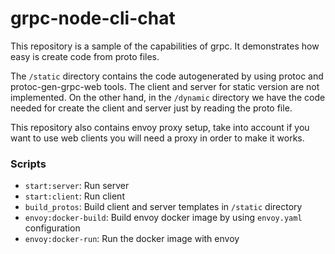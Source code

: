 # grpc-node-cli-chat

This repository is a sample of the capabilities of grpc.
It demonstrates how easy is create code from proto files.

The `/static` directory contains the code autogenerated by using protoc and protoc-gen-grpc-web tools.
The client and server for static version are not implemented.
On the other hand, in the `/dynamic` directory we have the code needed for create the client and server just by reading the proto file.

This repository also contains envoy proxy setup, take into account if you want to use web clients you will need a proxy in order to make it works.

### Scripts

- `start:server`: Run server
- `start:client`: Run client
- `build_protos`: Build client and server templates in `/static` directory
- `envoy:docker-build`: Build envoy docker image by using `envoy.yaml` configuration
- `envoy:docker-run`: Run the docker image with envoy